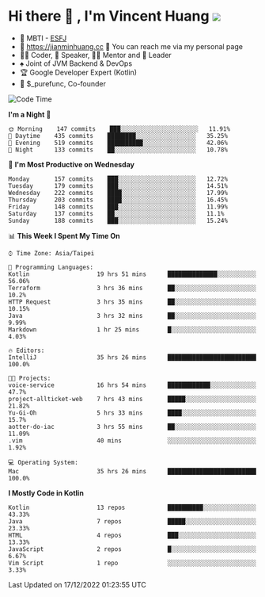 # Hi there 👋 , I'm Vincent Huang ![](https://komarev.com/ghpvc/?username=Jian-Min-Huang)
- 👀 MBTI - [ESFJ](https://www.16personalities.com/esfj-personality)
- 💎 https://jianminhuang.cc 🙋 You can reach me via my personal page
- 👨‍💻 Coder, 🎤 Speaker, 👨‍🏫 Mentor and 🚀 Leader
- ♠️ Joint of JVM Backend & DevOps
- 🏆 Google Developer Expert (Kotlin)
- 💼 $_purefunc, Co-founder

<!--START_SECTION:waka-->
![Code Time](http://img.shields.io/badge/Code%20Time-1%2C344%20hrs%2010%20mins-blue)

**I'm a Night 🦉** 

```text
🌞 Morning    147 commits    ███░░░░░░░░░░░░░░░░░░░░░░   11.91% 
🌆 Daytime    435 commits    ████████░░░░░░░░░░░░░░░░░   35.25% 
🌃 Evening    519 commits    ██████████░░░░░░░░░░░░░░░   42.06% 
🌙 Night      133 commits    ██░░░░░░░░░░░░░░░░░░░░░░░   10.78%

```
📅 **I'm Most Productive on Wednesday** 

```text
Monday       157 commits    ███░░░░░░░░░░░░░░░░░░░░░░   12.72% 
Tuesday      179 commits    ███░░░░░░░░░░░░░░░░░░░░░░   14.51% 
Wednesday    222 commits    ████░░░░░░░░░░░░░░░░░░░░░   17.99% 
Thursday     203 commits    ████░░░░░░░░░░░░░░░░░░░░░   16.45% 
Friday       148 commits    ███░░░░░░░░░░░░░░░░░░░░░░   11.99% 
Saturday     137 commits    ██░░░░░░░░░░░░░░░░░░░░░░░   11.1% 
Sunday       188 commits    ███░░░░░░░░░░░░░░░░░░░░░░   15.24%

```


📊 **This Week I Spent My Time On** 

```text
⌚︎ Time Zone: Asia/Taipei

💬 Programming Languages: 
Kotlin                   19 hrs 51 mins      ██████████████░░░░░░░░░░░   56.06% 
Terraform                3 hrs 36 mins       ██░░░░░░░░░░░░░░░░░░░░░░░   10.2% 
HTTP Request             3 hrs 35 mins       ██░░░░░░░░░░░░░░░░░░░░░░░   10.15% 
Java                     3 hrs 32 mins       ██░░░░░░░░░░░░░░░░░░░░░░░   9.99% 
Markdown                 1 hr 25 mins        █░░░░░░░░░░░░░░░░░░░░░░░░   4.03%

🔥 Editors: 
IntelliJ                 35 hrs 26 mins      █████████████████████████   100.0%

🐱‍💻 Projects: 
voice-service            16 hrs 54 mins      ████████████░░░░░░░░░░░░░   47.7% 
project-allticket-web    7 hrs 43 mins       █████░░░░░░░░░░░░░░░░░░░░   21.82% 
Yu-Gi-Oh                 5 hrs 33 mins       ████░░░░░░░░░░░░░░░░░░░░░   15.7% 
aotter-do-iac            3 hrs 55 mins       ██░░░░░░░░░░░░░░░░░░░░░░░   11.09% 
.vim                     40 mins             ░░░░░░░░░░░░░░░░░░░░░░░░░   1.92%

💻 Operating System: 
Mac                      35 hrs 26 mins      █████████████████████████   100.0%

```

**I Mostly Code in Kotlin** 

```text
Kotlin                   13 repos            ██████████░░░░░░░░░░░░░░░   43.33% 
Java                     7 repos             █████░░░░░░░░░░░░░░░░░░░░   23.33% 
HTML                     4 repos             ███░░░░░░░░░░░░░░░░░░░░░░   13.33% 
JavaScript               2 repos             █░░░░░░░░░░░░░░░░░░░░░░░░   6.67% 
Vim Script               1 repo              ░░░░░░░░░░░░░░░░░░░░░░░░░   3.33%

```



 Last Updated on 17/12/2022 01:23:55 UTC
<!--END_SECTION:waka-->
